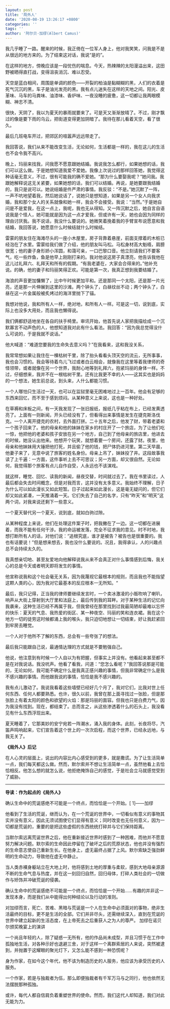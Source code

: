 ```yaml
---
layout: post
title: '局外人'
date: '2020-08-19 13:26:17 +0800'
categories: ''
tags: ''
author: '阿尔贝·加缪(Albert Camus)'
---
```


我几乎睡了一路。醒来的时候，我正倚在一位军人身上，他对我笑笑，问我是不是从很远的地方来的。为了结束这对话，我说“是的”。

在这样的地方，傍晚应该是一段忧伤的喘息。今天，热辣辣的太阳漫溢出来，这田野被晒得直打战，变得沮丧消沉、难以忍受。

天空是蓝白相间，周围是单调的颜色——开裂的柏油是黏糊糊的黑，人们的衣着是死气沉沉的黑，车子是油光发亮的黑。我有点儿迷失在这样的天地之间。阳光、皮革味、马车的马粪味、油漆味、香炉味、一夜没睡的疲惫，这一切都让我两眼模糊、神志不清。

很快，天阴了，我以为夏天的暴雨就要来了。可是天又渐渐放晴了。不过，刚才飘过的像是要下雨的乌云，把街道变得更加阴暗了。我待在那儿看着天空，看了很久。

最后几班电车开过，把郊区的喧嚣声远远带走了。

我回答说，我们从来不能改变生活，无论如何，生活都是一样的，我在这儿的生活也不会令我不高兴。

晚上，玛丽来找我，问我愿不愿意跟她结婚。我说我怎么都行，如果她想的话，我们可以这么做。于是她想知道我爱不爱她。我像上次说过的那样回答她，我觉得这种话毫无意义，不过，很有可能我的确不爱她。“那为什么要娶我呢？”她问我。我跟她解释说这无关紧要，如果她想的话，我们可以结婚。再说，是她要跟我结婚的，我只是说可以。她说结婚是件严肃的事情。我反驳：“不是。”她沉默了一阵，一声不吭地望着我，然后她说话了，说她只是想知道，如果是另一个女人向我求婚，我和那个女人的关系就像和她一样，我会不会接受。我说：“当然。”于是她自问是不是爱我，在这一点上，我呢，我也无从得知。又一阵沉默之后，她自言自语说我是个怪人，她可能就是因为这一点才爱我，但或许有一天，她也会因为同样的理由讨厌我。我不说话，我没什么要说的。她微笑着挽着我的手臂宣布说愿意和我结婚，我回答说，她愿意什么时候结就什么时候结。

雷蒙的朋友住在海滩尽头的一座小木屋里，房子背靠着悬崖，前面支撑着的木桩已经泡在了水里。雷蒙给我们做了介绍，他的朋友叫马松。马松身材高大魁梧，肩膀很宽；他的妻子身形娇小浑圆，和蔼可亲，一口巴黎口音。他立刻请我们不要客气，吃一些炸鱼，鱼是他早上刚刚打来的。我对他说这房子真漂亮，他告诉我他在这儿过礼拜六、礼拜天和所有的假期。“有我老婆在，大家会合得来的。”他补充说。的确，他的妻子和玛丽笑得正欢。可能是第一次，我真正想到我要结婚了。

海浪的声音更加慵懒了，比中午时候更加平和。还是那同一个太阳，还是那一片光亮，还是那一片伸展到这里的沙滩。两个钟头了，白昼纹丝不动；两个钟头了，白昼在这一片金属般被炙烤过的海洋里抛下了锚。

我想对他说，我和所有人一样，绝对地，和所有人一样。可是这一切，说到底，实际上也没多大用处，而且我也懒得说。

我们俩都舒适地坐在各自的扶手椅里。审讯开始，他首先说人家把我描绘成一个沉默寡言不动声色的人，他想知道我对此有什么看法。我回答：“因为我总觉得没什么可说的，于是我就不说话。”

他大喊道：“难道您要我的生命失去意义吗？”在我看来，这和我没关系，

我常常想如果让我住在一棵枯树干里，除了抬头看看头顶天空的流云，无所事事，我也会习惯的。我会等待着鸟儿飞过或者白云相会，就像我在这里等着我律师的奇怪领带，或者就像在另一个世界，我耐心地等到礼拜六，抱紧玛丽的身体一样。不过，仔细想来，我并不在一根枯树干里。还有比我更不幸的人——这其实也是妈妈的一个想法，她生前总说，到头来，人什么都能习惯。

一个人哪怕只生活过一天，也可以在监狱里毫无困难地过上一百年。他会有足够的东西来回忆，而不至于感到烦闷。从某种意义上来说，这也是一种好处。

在草褥和床板之间，有一天我发现了一张旧报纸，报纸几乎粘在布上，已经发黄透亮了。上面有一则新闻，开头已经没有了，但看得出来事情是发生在捷克斯洛伐克。一个人离开捷克的农村，去外面打拼。二十五年之后，他发了财，带着老婆和一个孩子回来了。他的母亲和他的妹妹在家乡的村庄开了一个旅店，为了让他们吃一惊，他把他的老婆和孩子安放在另一个地方，自己到了他母亲的旅店里，他进去的时候，她没认出他来。他想开个玩笑，就想着要一个房间，还露了财。夜里，他母亲和他妹妹用大锤把他打死，并且偷了他的钱，把尸体扔进河里。第二天早晨，他妻子来了，无意中说了旅客的姓名身份。母亲上吊了，妹妹投了井。这段故事我读了上千遍：一方面，这件事听上去不可思议；另一方面，却又很自然。无论如何，我觉得那个旅客有点儿自作自受，人永远也不该演戏。

就这样，睡觉、回忆、读我的新闻，昼夜交替，时间就过去了。我在书里读过，人最后都会失去时间概念，但是对我而言，这并没有太多意义。我始终不理解，日子为什么可以如此漫长又如此短暂。日子过起来如此漫长，这是毫无疑问的，但它们却又如此紧凑，一天推涌着一天。它们失去了自己的名字，只有“昨天”和“明天”这两个词，对我来说还剩下一些意义。

一个夏天替代另一个夏天，说到底，就如白驹过隙。

从某种程度上来说，他们在处理这件案子时，把我撇在了一边。这一切都在进展着，而我不能有任何干涉。我的命运被发落，完全不征求我的意见。时不时地，我想打断所有人的话，对他们说：“追根究底，谁才是被告？被告也是很重要的。我也有话要说！”但是想来想去，我也没什么要说的。况且，我得承认，人的兴趣点总不会持续太久的。

我真想亲切地、甚至友爱地向他解释说我从来不会真正对什么事情感到后悔，我关心的总是今天或者明天即将发生的事情。

他宣称说我和这个社会毫无关系，因为我蔑视它最根本的规则，而且我也不能指望这颗人类的心，因为我对它最基本的反应根本一无所知。“

最后，我只记得，正当我的律师要继续发言时，一个卖冰激凌的小贩吹响了喇叭，响声从大街上穿射到大厅里和法庭上，最后传到我的耳畔。对于某种生活的记忆向我袭来，这种生活已经不再属于我，但我曾经在那里找到过我最简陋却最难以忘怀的快乐：夏天的气息、我热爱的街区、某一种夜空、玛丽的笑和连衣裙。我在这个地方一切的徒劳这时候都涌上我的喉头，我只迫切地想让一切结束，好让我赶紧回到牢房去睡觉。

一个人对于他所不了解的东西，总会有一些夸张了的想法。

最后我只能跟自己说，最通情达理的方式就是不要勉强自己。

他说，他注意到有时候一个人自以为有把握，但事实上并没有。他看起来甚至都不是在对我说话。我没吭声。他看了看我，问道：“您怎么看呢？”我回答说那是可能的，无论如何，我可能不确定什么是我真正感兴趣的事情，但我非常确定什么是我不感兴趣的事情。而他跟我说的事情，恰恰是我不感兴趣的。

我有点儿激动了。我说我看着这些墙壁已经好几个月了，我对它们，比我对世上任何东西、任何人都要熟悉。也许，很久以前，我曾在那上面寻找过一张脸，但是那张脸上有着太阳的颜色和欲望的火焰：那是玛丽的面容。但我也只是白费力气，因为我没有找到。现在，都结束了。总而言之，从这些渗透着什么的石头上，我没看见有什么东西浮现出来。

夏天睡着了，它那美妙的安宁宛若一阵潮水，涌入我的身体。此刻，长夜将尽，汽笛声鸣响起来，它们宣告着这个世上的一次次启程，而这个世界，已经永远地，与我无关了。

**《局外人》后记**

在人心灵的层面上，说出的内容比内心感受到的更多，就是撒谎。为了让生活简单一点，我们每天都这么做。然而，默尔索并不想让生活简单一点，虽然他看上去恰恰相反。他怎么想的就怎么说，他拒绝掩饰自己的感觉，于是社会立马就感觉受到了威胁。

- - -

**导读：作为起点的《局外人》**

确认生命中的荒诞感绝不可能是一个终点，而恰恰是一个开始。[ 1]——加缪

他看到了生活的荒诞，继而认为，在一个荒诞的世界中，一切看似有意义的事物其实并没有意义，因此无须试图使它们显得有意义；同时改变也无任何意义，因为一切都是荒诞的，重要的是把这些虚假的东西统统打碎并与它们保持距离。

当默尔索远离荒诞世界之后，他在重新接近世界时感到了一种困难，而他并不愿意努力解决问题。默尔索的生命因此停留在了破坏之后的荒原状态，他也并没有强烈的生命意志使自己重新生长。在他身上，虚无最终占据了上风。默尔索缺乏强劲鲜明的生命动力，导致他在虚无中静止。

当人类赤裸身躯站立在大地上时，他将感到土地的厚重与柔软，感到大地母亲源源不断的生命气息与热度，并在这一刻回归自然，回归母体，打碎人类社会的一切做作与矫饰并冲破荒诞的侵袭。

确认生命中的荒诞感绝不可能是一个终点，而恰恰是一个开始……有趣的并非这一发现本身，而是我们从中能得出何种结论以及行动的准则。

对加缪而言，死亡、苦难、黑暗与荒诞是一个人在生命中必须面对的事物，绝非生活最终的目标，更不是生活的全部。它们并非尽头，还需继续深入，直到在荒诞的世界中建立起新的生活态度，在上帝死去之后重获人之为人的尊严。
加缪在诺贝尔颁奖晚宴上的演讲

一个尚且年轻的人，除了疑惑一无所有，他的作品尚未成型，并且习惯于在工作中孤独地生活，对各种示好也退避三舍，对于这样一个离群索居的人来说，突然被逮到，并抛置于这耀眼的聚光灯下，又怎么能不感到一种恐慌呢？

身为作家，在如今这个年代，他不该为制造历史的人服务，他应该为承受历史的人服务。

一个作家，若是与独裁者为伍，那么即便独裁者有千军万马与之同行，他也依然无法摆脱那种孤独。

或许，每代人都自信肩负着重塑世界的使命。然而，我们这代人却知道，我们对此无能为力。 
